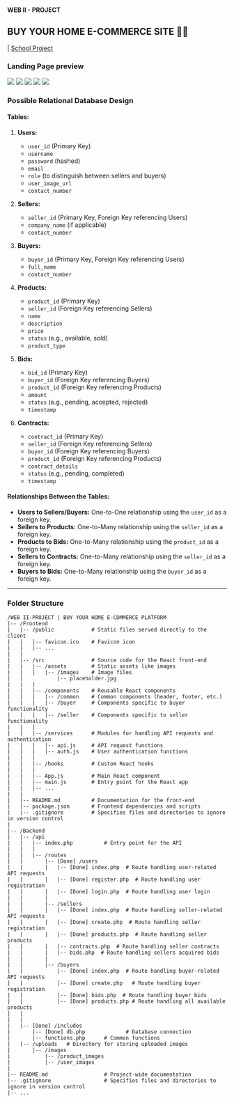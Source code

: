 #### WEB II - PROJECT

## BUY YOUR HOME E-COMMERCE SITE 🐥🎒

| [School Project](https://www.haramaya.edu.et/)

### Landing Page preview

![](Design/hero.png)
![](Design/properties.png)
![](Design/contact.png)
![](Design/productpage.png)
![](Design/Home%20_%20add_new_house.png)

### Possible Relational Database Design

#### Tables:

1. **Users:**

    - `user_id` (Primary Key)
    - `username`
    - `password` (hashed)
    - `email`
    - `role` (to distinguish between sellers and buyers)
    - `user_image_url`
    - `contact_number`

2. **Sellers:**

    - `seller_id` (Primary Key, Foreign Key referencing Users)
    - `company_name` (if applicable)
    - `contact_number`

3. **Buyers:**

    - `buyer_id` (Primary Key, Foreign Key referencing Users)
    - `full_name`
    - `contact_number`

4. **Products:**

    - `product_id` (Primary Key)
    - `seller_id` (Foreign Key referencing Sellers)
    - `name`
    - `description`
    - `price`
    - `status` (e.g., available, sold)
    - `product_type`

5. **Bids:**

    - `bid_id` (Primary Key)
    - `buyer_id` (Foreign Key referencing Buyers)
    - `product_id` (Foreign Key referencing Products)
    - `amount`
    - `status` (e.g., pending, accepted, rejected)
    - `timestamp`

6. **Contracts:**
    - `contract_id` (Primary Key)
    - `seller_id` (Foreign Key referencing Sellers)
    - `buyer_id` (Foreign Key referencing Buyers)
    - `product_id` (Foreign Key referencing Products)
    - `contract_details`
    - `status` (e.g., pending, completed)
    - `timestamp`

#### Relationships Between the Tables:

-   **Users to Sellers/Buyers:** One-to-One relationship using the `user_id` as a foreign key.
-   **Sellers to Products:** One-to-Many relationship using the `seller_id` as a foreign key.
-   **Products to Bids:** One-to-Many relationship using the `product_id` as a foreign key.
-   **Sellers to Contracts:** One-to-Many relationship using the `seller_id` as a foreign key.
-   **Buyers to Bids:** One-to-Many relationship using the `buyer_id` as a foreign key.

---

### Folder Structure

    /WEB II-PROJECT | BUY YOUR HOME E-COMMERCE PLATFORM
    |-- /Frontend
    |   |-- /public            # Static files served directly to the client
    |   |   |-- favicon.ico    # Favicon icon
    |   |   |-- ...
    |   |
    |   |-- /src               # Source code for the React front-end
    |   |   |-- /assets        # Static assets like images
    |   |   |   |-- /images    # Image files
    |   |           |-- placeholder.jpg
    |   |   |
    |   |   |-- /components    # Reusable React components
    |   |   |   |-- /common    # Common components (header, footer, etc.)
    |   |   |   |-- /buyer     # Components specific to buyer functionality
    |   |   |   |-- /seller    # Components specific to seller functionality
    |   |   |
    |   |   |-- /services      # Modules for handling API requests and authentication
    |   |   |   |-- api.js     # API request functions
    |   |   |   |-- auth.js    # User authentication functions
    |   |   |
    |   |   |-- /hooks         # Custom React hooks
    |   |   |
    |   |   |-- App.js         # Main React component
    |   |   |-- main.js        # Entry point for the React app
    |   |   |-- ...
    |   |
    |   |-- README.md          # Documentation for the front-end
    |   |-- package.json       # Frontend dependencies and scripts
    |   |-- .gitignore         # Specifies files and directories to ignore in version control
    |
    |-- /Backend
    |   |-- /api
    |   |   |-- index.php          # Entry point for the API
    |   |   |
    |   |   |-- /routes
    |   |       |-- [Done] /users
    |   |       |   |-- [Done] index.php  # Route handling user-related API requests
    |   |       |   |-- [Done] register.php  # Route handling user registration
    |   |       |   |-- [Done] login.php  # Route handling user login
    |   |       |
    |   |       |-- /sellers
    |   |       |   |-- [Done] index.php  # Route handling seller-related API requests
    |   |       |   |-- [Done] create.php  # Route handling seller registration
    |   |       |   |-- [Done] products.php  # Route handling seller products
    |   |       |   |-- contracts.php  # Route handling seller contracts
    |   |       |   |-- bids.php  # Route handling sellers acquired bids
    |   |       |
    |   |       |-- /buyers
    |   |           |-- [Done] index.php  # Route handling buyer-related API requests
    |   |           |-- [Done] create.php   # Route handling buyer registration
    |   |           |-- [Done] bids.php  # Route handling buyer bids
    |   |           |-- [Done] products.php # Route handling all available products
    |   |
    |   |
    |   |-- [Done] /includes
    |       |-- [Done] db.php             # Database connection
    |       |-- functions.php      # Common functions
    |   |-- /uploads   # Directory for storing uploaded images
    |       |-- /images
    |           |-- /product_images
    |			|-- /user_images
    |
    |-- README.md                  # Project-wide documentation
    |-- .gitignore                 # Specifies files and directories to ignore in version control
    |-- ...
